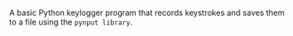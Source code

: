 A basic Python keylogger program that records keystrokes and saves them to a file using the `pynput library`.
